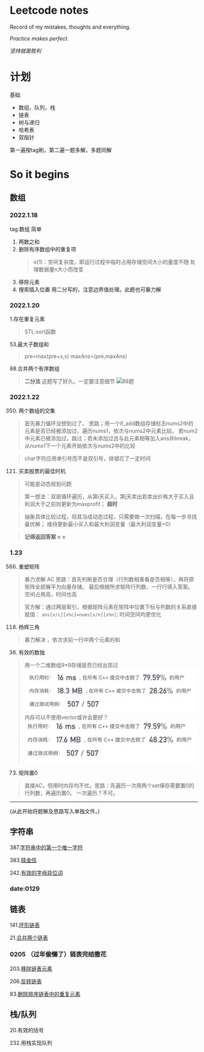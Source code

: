 # Leetcode notes

Record of my mistakes, thoughts and everything.

*Practice makes perfect.*

*坚持就是胜利*



# **计划**
基础
* 数组，队列，栈
* 链表
* 树与递归
* 哈希表
* 双指针


第一遍按tag刷，第二遍一题多解，多题同解
# So it begins
## 数组
### 2022.1.18
tag:数组 简单
1. 两数之和
2. 删除有序数组中的重复项
   > o(1)：空间复杂度，即运行过程中临时占用存储空间大小的量度不随
   > 处理数据量n大小而改变
3. 移除元素
4. 搜索插入位置
   用二分写的，注意边界值处理。此题也可暴力解

### 2022.1.20
1.存在重复元素
> STL:sort函数

53.最大子数组和

> pre=max(pre+x,x)
> maxAns=(pre,maxAns)

88.合并两个有序数组
> **二分法**
> 这题写了好久。一定要注意细节
> ![88题](pics/88题.png)

### 2022.1.22

350. 两个数组的交集
> 首先暴力循环没想到过了。
> 思路；用一个if_add数组存储标志nums2中的元素是否已经被添加过，遍历nums1，依次与nums2中元素比较。
> 若num2中元素已被添加过，跳过；若未添加过且与此元素相等加入ans并break，从nums1下一个元素开始依次与nums2中的比较

> char字符应用单引号而不是双引号，排错花了一定时间

121. 买卖股票的最佳时机
> 可能是动态规划问题
>
> 第一想法：双层循环遍历，从第i天买入，第j天卖出若卖出价格大于买入且利润大于之前则更新为maxprofit；
> **超时**

> 抽象具体比较过程，将其当成动态过程，只需要做一次扫描，在每一步寻找最优解；
> 维持更新最小买入和最大利润变量（最大利润变量>0）

> **记得返回答案 = =**
>
### 1.23
566. 重塑矩阵
> 暴力求解 AC
> 思路：首先判断是否合理（行列数相乘看是否相等），再将原矩阵全部展平为向量存储。
> 最后根据所求矩阵行列数，一行行填入答案。空间占用高，时间也高
>
> 官方解：通过两层索引，根据矩阵元素在矩阵中位置下标与列数的关系直接赋值：
> `ans[x/c][x%c]=nums[x/n][x%n]`;
> 时间空间均更优化
>
118. 杨辉三角
> 暴力解决 ，依次求前一行中两个元素的和
36. 有效的数独
   > 用一个二维数组9*9存储是否已经出现过
   ![36-1](pics/36.png)
   > 内存可以不使用vector或许会更好？
   >   ![36-2](pics/36-2.png)
73. 矩阵置0
   > 直接AC，但用时内存均不优。思路：先遍历一次用两个set保存需要置0的行列数，再遍历置0。
   > 一次遍历？不可。
   >
---
(从此开始将题解及思路写入单独文件。)
## 字符串
387.[字符串中的第一个唯一字符](/Problems/387字符串中的第一个唯一字符.md)

383.[赎金信](/Problems/242赎金信.md)

242.[有效的字母异位词](/Problems/242有效的字母异位词.md)
### date:0129

## 链表
141.[环形链表](/Problems/141环形链表.md)

21.[合并两个链表](/Problems/21合并两个有序链表.md)

### 0205 （过年偷懒了）链表完结撒花
203.[移除链表元素](/Problems/203移除链表元素.md)

206.[反转链表](/Problems/206反转链表.md)

83.[删除排序链表中的重复元素](/Problems/83删除排序链表中的重复元素.md)

## 栈/队列
20.有效的括号

232.用栈实现队列

